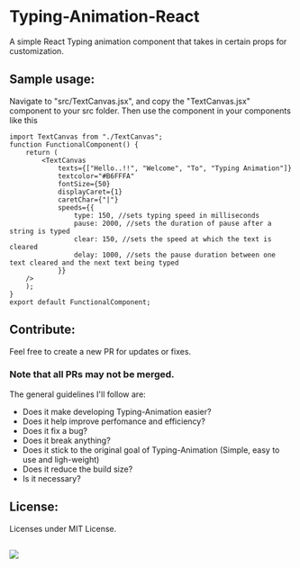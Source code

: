 # Typing-Animation-React

A simple React Typing animation component that takes in certain props for customization.

## Sample usage:

Navigate to "src/TextCanvas.jsx", and copy the "TextCanvas.jsx" component to your src folder. Then use the component in your components like this

```
import TextCanvas from "./TextCanvas";
function FunctionalComponent() {
    return (
        <TextCanvas
            texts={["Hello..!!", "Welcome", "To", "Typing Animation"]}
            textcolor="#B6FFFA"
            fontSize={50}
            displayCaret={1}
            caretChar={"|"}
            speeds={{
                type: 150, //sets typing speed in milliseconds
                pause: 2000, //sets the duration of pause after a string is typed
                clear: 150, //sets the speed at which the text is cleared
                delay: 1000, //sets the pause duration between one text cleared and the next text being typed
            }}
    />
    );
}
export default FunctionalComponent;

```

## Contribute:

Feel free to create a new PR for updates or fixes.

### Note that all PRs may not be merged.

The general guidelines I'll follow are:

- Does it make developing Typing-Animation easier?
- Does it help improve perfomance and efficiency?
- Does it fix a bug?
- Does it break anything?
- Does it stick to the original goal of Typing-Animation (Simple, easy to use and ligh-weight)
- Does it reduce the build size?
- Is it necessary?

## License:

Licenses under MIT License.

##

<img src="https://raw.githubusercontent.com/catppuccin/catppuccin/main/assets/footers/gray0_ctp_on_line.svg?sanitize=true"/>

